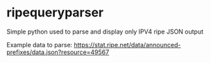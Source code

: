 # ripequeryparser
Simple python used to parse and display only IPV4 ripe JSON output 

Example data to parse:
https://stat.ripe.net/data/announced-prefixes/data.json?resource=49567

